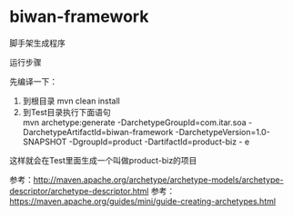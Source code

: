 # biwan-framework

脚手架生成程序

运行步骤

先编译一下：

1. 到根目录
   mvn clean  install
2. 到Test目录执行下面语句  
   mvn archetype:generate -DarchetypeGroupId=com.itar.soa -DarchetypeArtifactId=biwan-framework -DarchetypeVersion=1.0-SNAPSHOT -DgroupId=product -DartifactId=product-biz -
e


这样就会在Test里面生成一个叫做product-biz的项目


参考：http://maven.apache.org/archetype/archetype-models/archetype-descriptor/archetype-descriptor.html
参考：https://maven.apache.org/guides/mini/guide-creating-archetypes.html
